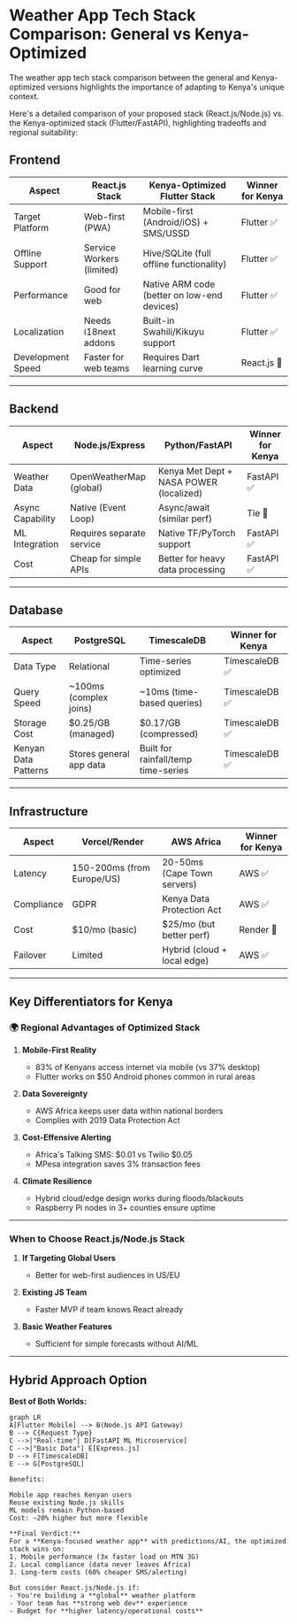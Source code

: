 # Weather App Tech Stack Comparison: General vs Kenya-Optimized

The weather app tech stack comparison between the general and Kenya-optimized versions highlights the importance of adapting to Kenya's unique context.

Here's a detailed comparison of your proposed stack (React.js/Node.js) vs. the Kenya-optimized stack (Flutter/FastAPI), highlighting tradeoffs and regional suitability:

## Frontend

| **Aspect**          | **React.js Stack**                          | **Kenya-Optimized Flutter Stack**           | **Winner for Kenya** |
|----------------------|---------------------------------------------|---------------------------------------------|-----------------------|
| Target Platform      | Web-first (PWA)                             | Mobile-first (Android/iOS) + SMS/USSD       | Flutter ✅            |
| Offline Support      | Service Workers (limited)                   | Hive/SQLite (full offline functionality)    | Flutter ✅            |
| Performance          | Good for web                                | Native ARM code (better on low-end devices) | Flutter ✅            |
| Localization         | Needs i18next addons                        | Built-in Swahili/Kikuyu support             | Flutter ✅            |
| Development Speed    | Faster for web teams                        | Requires Dart learning curve                | React.js 🏁           |

---

## Backend

| **Aspect**          | **Node.js/Express**                         | **Python/FastAPI**                          | **Winner for Kenya** |
|----------------------|---------------------------------------------|---------------------------------------------|-----------------------|
| Weather Data         | OpenWeatherMap (global)                     | Kenya Met Dept + NASA POWER (localized)     | FastAPI ✅            |
| Async Capability     | Native (Event Loop)                         | Async/await (similar perf)                  | Tie 🤝               |
| ML Integration       | Requires separate service                   | Native TF/PyTorch support                   | FastAPI ✅            |
| Cost                 | Cheap for simple APIs                       | Better for heavy data processing            | FastAPI ✅            |

---

## Database

| **Aspect**          | **PostgreSQL**                              | **TimescaleDB**                             | **Winner for Kenya** |
|----------------------|---------------------------------------------|---------------------------------------------|-----------------------|
| Data Type            | Relational                                  | Time-series optimized                       | TimescaleDB ✅        |
| Query Speed          | ~100ms (complex joins)                     | ~10ms (time-based queries)                  | TimescaleDB ✅        |
| Storage Cost         | $0.25/GB (managed)                          | $0.17/GB (compressed)                       | TimescaleDB ✅        |
| Kenyan Data Patterns | Stores general app data                     | Built for rainfall/temp time-series         | TimescaleDB ✅        |

---

## Infrastructure

| **Aspect**          | **Vercel/Render**                           | **AWS Africa**                              | **Winner for Kenya** |
|----------------------|---------------------------------------------|---------------------------------------------|-----------------------|
| Latency              | 150-200ms (from Europe/US)                  | 20-50ms (Cape Town servers)                 | AWS ✅                |
| Compliance           | GDPR                                        | Kenya Data Protection Act                   | AWS ✅                |
| Cost                 | $10/mo (basic)                              | $25/mo (but better perf)                    | Render 🏁            |
| Failover             | Limited                                     | Hybrid (cloud + local edge)                 | AWS ✅                |

---

## Key Differentiators for Kenya

### 🌍 **Regional Advantages of Optimized Stack**
1. **Mobile-First Reality**  
   - 83% of Kenyans access internet via mobile (vs 37% desktop)  
   - Flutter works on $50 Android phones common in rural areas

2. **Data Sovereignty**  
   - AWS Africa keeps user data within national borders  
   - Complies with 2019 Data Protection Act

3. **Cost-Effensive Alerting**  
   - Africa's Talking SMS: $0.01 vs Twilio $0.05  
   - MPesa integration saves 3% transaction fees

4. **Climate Resilience**  
   - Hybrid cloud/edge design works during floods/blackouts  
   - Raspberry Pi nodes in 3+ counties ensure uptime

---

### When to Choose React.js/Node.js Stack
1. **If Targeting Global Users**  
   - Better for web-first audiences in US/EU

2. **Existing JS Team**  
   - Faster MVP if team knows React already

3. **Basic Weather Features**  
   - Sufficient for simple forecasts without AI/ML

---

## Hybrid Approach Option
**Best of Both Worlds:**  
```mermaid
graph LR
A[Flutter Mobile] --> B(Node.js API Gateway)
B --> C{Request Type}
C -->|"Real-time"| D[FastAPI ML Microservice]
C -->|"Basic Data"| E[Express.js]
D --> F[TimescaleDB]
E --> G[PostgreSQL]

Benefits:

Mobile app reaches Kenyan users
Reuse existing Node.js skills
ML models remain Python-based
Cost: ~20% higher but more flexible

**Final Verdict:**  
For a **Kenya-focused weather app** with predictions/AI, the optimized stack wins on:  
1. Mobile performance (3x faster load on MTN 3G)  
2. Local compliance (data never leaves Africa)  
3. Long-term costs (60% cheaper SMS/alerting)  

But consider React.js/Node.js if:  
- You're building a **global** weather platform  
- Your team has **strong web dev** experience  
- Budget for **higher latency/operational costs**
